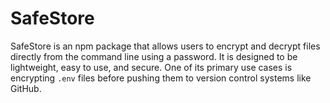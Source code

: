 # SafeStore
SafeStore is an npm package that allows users to encrypt and decrypt files directly from the command line using a password. It is designed to be lightweight, easy to use, and secure. One of its primary use cases is encrypting `.env` files before pushing them to version control systems like GitHub.
